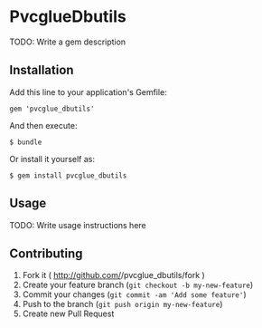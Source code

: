 # PvcglueDbutils

TODO: Write a gem description

## Installation

Add this line to your application's Gemfile:

    gem 'pvcglue_dbutils'

And then execute:

    $ bundle

Or install it yourself as:

    $ gem install pvcglue_dbutils

## Usage

TODO: Write usage instructions here

## Contributing

1. Fork it ( http://github.com/<my-github-username>/pvcglue_dbutils/fork )
2. Create your feature branch (`git checkout -b my-new-feature`)
3. Commit your changes (`git commit -am 'Add some feature'`)
4. Push to the branch (`git push origin my-new-feature`)
5. Create new Pull Request
